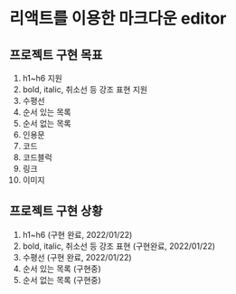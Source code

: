 # 리액트를 이용한 마크다운 editor

## 프로젝트 구현 목표

1. h1~h6 지원
2. bold, italic, 취소선 등 강조 표현 지원
3. 수평선
4. 순서 있는 목록
5. 순서 없는 목록
6. 인용문
7. 코드
8. 코드블럭
9. 링크
10. 이미지

## 프로젝트 구현 상황

1. h1~h6 (구현 완료, 2022/01/22)
2. bold, italic, 취소선 등 강조 표현 (구현완료, 2022/01/22)
3. 수평선 (구현 완료, 2022/01/22)
4. 순서 있는 목록 (구현중)
5. 순서 없는 목록 (구현중)

